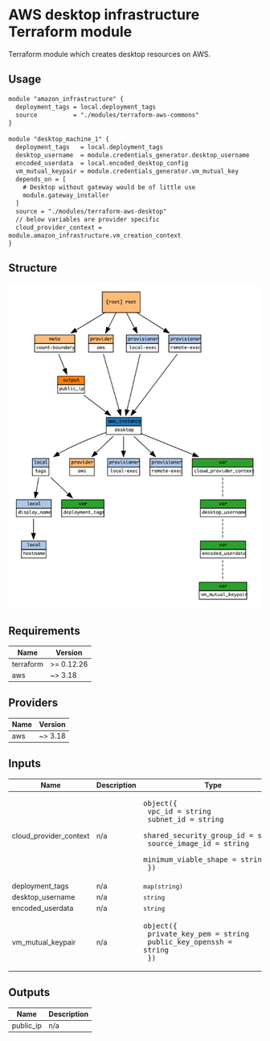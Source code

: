 # AWS desktop infrastructure Terraform module

Terraform module which creates desktop resources on AWS.

## Usage

```hcl
module "amazon_infrastructure" {
  deployment_tags = local.deployment_tags
  source          = "./modules/terraform-aws-commons"
}

module "desktop_machine_1" {
  deployment_tags   = local.deployment_tags
  desktop_username  = module.credentials_generator.desktop_username
  encoded_userdata  = local.encoded_desktop_config
  vm_mutual_keypair = module.credentials_generator.vm_mutual_key
  depends_on = [
    # Desktop without gateway would be of little use
    module.gateway_installer
  ]
  source = "./modules/terraform-aws-desktop"
  // below variables are provider specific
  cloud_provider_context = module.amazon_infrastructure.vm_creation_context
}
```

## Structure

![Visualization of resource dependencies](./documentation/terraform-graph.png "Generated by using the blast-radius tool")

<!-- BEGINNING OF PRE-COMMIT-TERRAFORM DOCS HOOK -->
## Requirements

| Name | Version |
|------|---------|
| terraform | >= 0.12.26 |
| aws | ~> 3.18 |

## Providers

| Name | Version |
|------|---------|
| aws | ~> 3.18 |

## Inputs

| Name | Description | Type | Default | Required |
|------|-------------|------|---------|:--------:|
| cloud\_provider\_context | n/a | <pre>object({<br>    vpc_id                   = string<br>    subnet_id                = string<br>    shared_security_group_id = string<br>    source_image_id          = string<br>    minimum_viable_shape     = string<br>  })</pre> | n/a | yes |
| deployment\_tags | n/a | `map(string)` | n/a | yes |
| desktop\_username | n/a | `string` | n/a | yes |
| encoded\_userdata | n/a | `string` | n/a | yes |
| vm\_mutual\_keypair | n/a | <pre>object({<br>    private_key_pem    = string<br>    public_key_openssh = string<br>  })</pre> | n/a | yes |

## Outputs

| Name | Description |
|------|-------------|
| public\_ip | n/a |

<!-- END OF PRE-COMMIT-TERRAFORM DOCS HOOK -->

